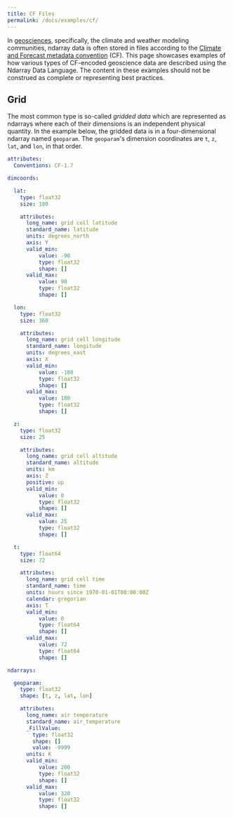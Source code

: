 ```yaml
---
title: CF Files
permalink: /docs/examples/cf/
---
```


In [geosciences](https://en.wikipedia.org/wiki/Earth_science), specifically, the climate and weather modeling communities, ndarray data is often stored in files according to the [Climate and Forecast metadata convention](http://cfconventions.org) (CF). This page showcases examples of how various types of CF-encoded geoscience data are described using the Ndarray Data Language. The content in these examples should not be construed as complete or representing best practices.

## Grid

The most common type is so-called _gridded data_ which are represented as ndarrays where each of their dimensions is an independent physical quantity. In the example below, the gridded data is in a four-dimensional ndarray named `geoparam`. The `geoparam`'s dimension coordinates are `t`, `z`, `lat`, and `lon`, in that order.

```yaml
attributes:
  Conventions: CF-1.7

dimcoords:

  lat:
    type: float32
    size: 180

    attributes:
      long_name: grid cell latitude
      standard_name: latitude
      units: degrees_north
      axis: Y
      valid_min:
          value: -90
          type: float32
          shape: []
      valid_max:
          value: 90
          type: float32
          shape: []

  lon:
    type: float32
    size: 360

    attributes:
      long_name: grid cell longitude
      standard_name: longitude
      units: degrees_east
      axis: X
      valid_min:
          value: -180
          type: float32
          shape: []
      valid_max:
          value: 180
          type: float32
          shape: []

  z:
    type: float32
    size: 25

    attributes:
      long_name: grid cell altitude
      standard_name: altitude
      units: km
      axis: Z
      positive: up
      valid_min:
          value: 0
          type: float32
          shape: []
      valid_max:
          value: 25
          type: float32
          shape: []

  t:
    type: float64
    size: 72

    attributes:
      long_name: grid cell time
      standard_name: time
      units: hours since 1970-01-01T00:00:00Z
      calendar: gregorian
      axis: T
      valid_min:
          value: 0
          type: float64
          shape: []
      valid_max:
          value: 72
          type: float64
          shape: []

ndarrays:

  geoparam:
    type: float32
    shape: [t, z, lat, lon]

    attributes:
      long_name: air temperature
      standard_name: air_temperature
      _FillValue:
        type: float32
        shape: []
        value: -9999
      units: K
      valid_min:
          value: 200
          type: float32
          shape: []
      valid_max:
          value: 320
          type: float32
          shape: []
```
